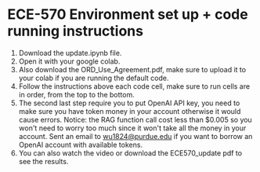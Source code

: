 # ECE-570 Environment set up + code running instructions
1. Download the update.ipynb file.
2. Open it with your google colab.
3. Also download the ORD_Use_Agreement.pdf, make sure to upload it to your colab if you are running the default code.
4. Follow the instructions above each code cell, make sure to run cells are in order, from the top to the bottom.
5. The second last step require you to put OpenAI API key, you need to make sure you have token money in your account otherwise it would cause errors. 
   Notice: the RAG function call cost less than $0.005 so you won't need to worry too much since it won't take all the money in your account.
   Sent an email to wu1824@purdue.edu if you want to borrow an OpenAI account with available tokens.
6. You can also watch the video or download the ECE570_update pdf to see the results.
